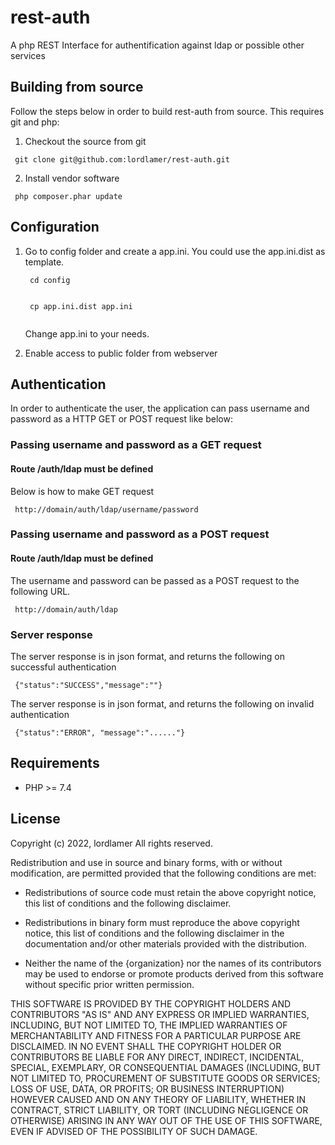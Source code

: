 rest-auth
=========

A php REST Interface for authentification against ldap or possible other services

Building from source
--------------------

Follow the steps below in order to build rest-auth from source. This requires git and php:

1. Checkout the source from git
<pre><code> git clone git&#64;github.com:lordlamer/rest-auth.git
</code></pre>

2. Install vendor software
<pre><code> php composer.phar update
</code></pre>

Configuration
-------------

1. Go to config folder and create a app.ini. You could use the app.ini.dist as template.

	<pre><code> cd config
	</code></pre>
	<pre><code> cp app.ini.dist app.ini
	</code></pre>

	Change app.ini to your needs.

2. Enable access to public folder from webserver

Authentication
--------------

In order to authenticate the user, the application can pass username and password as a HTTP GET or POST request like below:

### Passing username and password as a GET request
#### Route /auth/ldap must be defined
Below is how to make GET request
<pre><code> http://domain/auth/ldap/username/password
</code></pre>

### Passing username and password as a POST request
#### Route /auth/ldap must be defined
The username and password can be passed as a POST request to the following URL.
<pre><code> http://domain/auth/ldap
</code></pre>

### Server response
The server response is in json format, and returns the following on successful authentication
<pre><code> {"status":"SUCCESS","message":""}
</code></pre>

The server response is in json format, and returns the following on invalid authentication
<pre><code> {"status":"ERROR", "message":"......"}
</code></pre>

Requirements
------------

* PHP >= 7.4

License
-------

Copyright (c) 2022, lordlamer
All rights reserved.

Redistribution and use in source and binary forms, with or without
modification, are permitted provided that the following conditions are met:

* Redistributions of source code must retain the above copyright notice, this
  list of conditions and the following disclaimer.

* Redistributions in binary form must reproduce the above copyright notice,
  this list of conditions and the following disclaimer in the documentation
  and/or other materials provided with the distribution.

* Neither the name of the {organization} nor the names of its
  contributors may be used to endorse or promote products derived from
  this software without specific prior written permission.

THIS SOFTWARE IS PROVIDED BY THE COPYRIGHT HOLDERS AND CONTRIBUTORS "AS IS"
AND ANY EXPRESS OR IMPLIED WARRANTIES, INCLUDING, BUT NOT LIMITED TO, THE
IMPLIED WARRANTIES OF MERCHANTABILITY AND FITNESS FOR A PARTICULAR PURPOSE ARE
DISCLAIMED. IN NO EVENT SHALL THE COPYRIGHT HOLDER OR CONTRIBUTORS BE LIABLE
FOR ANY DIRECT, INDIRECT, INCIDENTAL, SPECIAL, EXEMPLARY, OR CONSEQUENTIAL
DAMAGES (INCLUDING, BUT NOT LIMITED TO, PROCUREMENT OF SUBSTITUTE GOODS OR
SERVICES; LOSS OF USE, DATA, OR PROFITS; OR BUSINESS INTERRUPTION) HOWEVER
CAUSED AND ON ANY THEORY OF LIABILITY, WHETHER IN CONTRACT, STRICT LIABILITY,
OR TORT (INCLUDING NEGLIGENCE OR OTHERWISE) ARISING IN ANY WAY OUT OF THE USE
OF THIS SOFTWARE, EVEN IF ADVISED OF THE POSSIBILITY OF SUCH DAMAGE.
